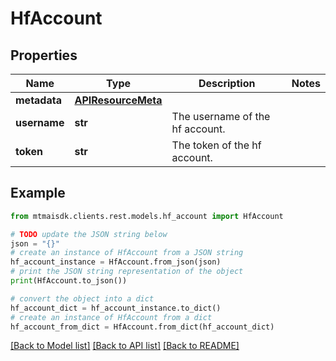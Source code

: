 # HfAccount


## Properties

Name | Type | Description | Notes
------------ | ------------- | ------------- | -------------
**metadata** | [**APIResourceMeta**](APIResourceMeta.md) |  | 
**username** | **str** | The username of the hf account. | 
**token** | **str** | The token of the hf account. | 

## Example

```python
from mtmaisdk.clients.rest.models.hf_account import HfAccount

# TODO update the JSON string below
json = "{}"
# create an instance of HfAccount from a JSON string
hf_account_instance = HfAccount.from_json(json)
# print the JSON string representation of the object
print(HfAccount.to_json())

# convert the object into a dict
hf_account_dict = hf_account_instance.to_dict()
# create an instance of HfAccount from a dict
hf_account_from_dict = HfAccount.from_dict(hf_account_dict)
```
[[Back to Model list]](../README.md#documentation-for-models) [[Back to API list]](../README.md#documentation-for-api-endpoints) [[Back to README]](../README.md)


